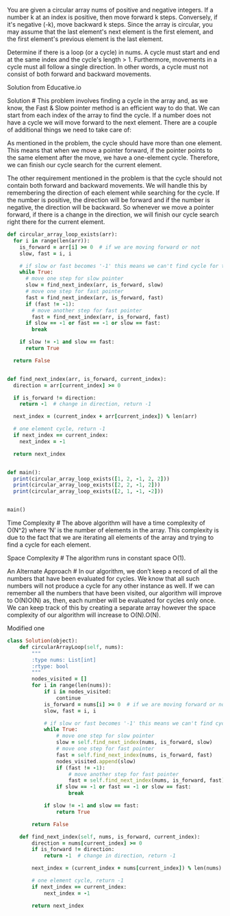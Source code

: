 You are given a circular array nums of positive and negative integers. If a number k at an index is positive, then move forward k steps. Conversely, if it's negative (-k), move backward k steps. Since the array is circular, you may assume that the last element's next element is the first element, and the first element's previous element is the last element.

Determine if there is a loop (or a cycle) in nums. A cycle must start and end at the same index and the cycle's length > 1. Furthermore, movements in a cycle must all follow a single direction. In other words, a cycle must not consist of both forward and backward movements.

Solution from Educative.io

Solution #
This problem involves finding a cycle in the array and, as we know, the Fast & Slow pointer method is an efficient way to do that. We can start from each index of the array to find the cycle. If a number does not have a cycle we will move forward to the next element. There are a couple of additional things we need to take care of:

As mentioned in the problem, the cycle should have more than one element. This means that when we move a pointer forward, if the pointer points to the same element after the move, we have a one-element cycle. Therefore, we can finish our cycle search for the current element.

The other requirement mentioned in the problem is that the cycle should not contain both forward and backward movements. We will handle this by remembering the direction of each element while searching for the cycle. If the number is positive, the direction will be forward and if the number is negative, the direction will be backward. So whenever we move a pointer forward, if there is a change in the direction, we will finish our cycle search right there for the current element.

```ruby
def circular_array_loop_exists(arr):
  for i in range(len(arr)):
    is_forward = arr[i] >= 0  # if we are moving forward or not
    slow, fast = i, i

    # if slow or fast becomes '-1' this means we can't find cycle for this number
    while True:
      # move one step for slow pointer
      slow = find_next_index(arr, is_forward, slow)
      # move one step for fast pointer
      fast = find_next_index(arr, is_forward, fast)
      if (fast != -1):
        # move another step for fast pointer
        fast = find_next_index(arr, is_forward, fast)
      if slow == -1 or fast == -1 or slow == fast:
        break

    if slow != -1 and slow == fast:
      return True

  return False


def find_next_index(arr, is_forward, current_index):
  direction = arr[current_index] >= 0

  if is_forward != direction:
    return -1  # change in direction, return -1

  next_index = (current_index + arr[current_index]) % len(arr)

  # one element cycle, return -1
  if next_index == current_index:
    next_index = -1

  return next_index


def main():
  print(circular_array_loop_exists([1, 2, -1, 2, 2]))
  print(circular_array_loop_exists([2, 2, -1, 2]))
  print(circular_array_loop_exists([2, 1, -1, -2]))


main()
```

Time Complexity #
The above algorithm will have a time complexity of O(N^2) where ‘N’ is the number of elements in the array. This complexity is due to the fact that we are iterating all elements of the array and trying to find a cycle for each element.

Space Complexity #
The algorithm runs in constant space O(1).

An Alternate Approach #
In our algorithm, we don’t keep a record of all the numbers that have been evaluated for cycles. We know that all such numbers will not produce a cycle for any other instance as well. If we can remember all the numbers that have been visited, our algorithm will improve to O(N)O(N) as, then, each number will be evaluated for cycles only once. We can keep track of this by creating a separate array however the space complexity of our algorithm will increase to O(N).O(N).

Modified one

```ruby
class Solution(object):
    def circularArrayLoop(self, nums):
        """
        :type nums: List[int]
        :rtype: bool
        """
        nodes_visited = []
        for i in range(len(nums)):
            if i in nodes_visited:
                continue
            is_forward = nums[i] >= 0  # if we are moving forward or not
            slow, fast = i, i

            # if slow or fast becomes '-1' this means we can't find cycle for this number
            while True:
                # move one step for slow pointer
                slow = self.find_next_index(nums, is_forward, slow)
                # move one step for fast pointer
                fast = self.find_next_index(nums, is_forward, fast)
                nodes_visited.append(slow)
                if (fast != -1):
                    # move another step for fast pointer
                    fast = self.find_next_index(nums, is_forward, fast)
                if slow == -1 or fast == -1 or slow == fast:
                    break

            if slow != -1 and slow == fast:
                return True

        return False

    def find_next_index(self, nums, is_forward, current_index):
        direction = nums[current_index] >= 0
        if is_forward != direction:
            return -1  # change in direction, return -1

        next_index = (current_index + nums[current_index]) % len(nums)

        # one element cycle, return -1
        if next_index == current_index:
            next_index = -1

        return next_index
```
